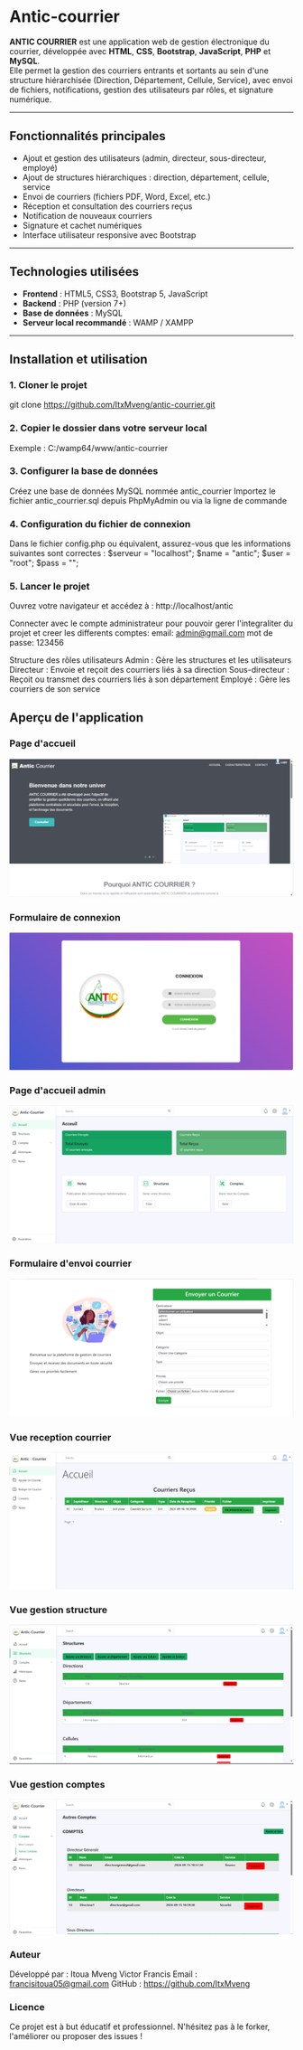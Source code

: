 # Antic-courrier

**ANTIC COURRIER** est une application web de gestion électronique du courrier, développée avec **HTML**, **CSS**, **Bootstrap**, **JavaScript**, **PHP** et **MySQL**.  
Elle permet la gestion des courriers entrants et sortants au sein d'une structure hiérarchisée (Direction, Département, Cellule, Service), avec envoi de fichiers, notifications, gestion des utilisateurs par rôles, et signature numérique.

---

## Fonctionnalités principales

- Ajout et gestion des utilisateurs (admin, directeur, sous-directeur, employé)
- Ajout de structures hiérarchiques : direction, département, cellule, service
- Envoi de courriers (fichiers PDF, Word, Excel, etc.)
- Réception et consultation des courriers reçus
- Notification de nouveaux courriers
- Signature et cachet numériques
- Interface utilisateur responsive avec Bootstrap

---

## Technologies utilisées

- **Frontend** : HTML5, CSS3, Bootstrap 5, JavaScript
- **Backend** : PHP (version 7+)
- **Base de données** : MySQL
- **Serveur local recommandé** : WAMP / XAMPP

---

## Installation et utilisation

### 1. Cloner le projet
git clone https://github.com/ItxMveng/antic-courrier.git

### 2. Copier le dossier dans votre serveur local
Exemple : C:/wamp64/www/antic-courrier

### 3. Configurer la base de données
Créez une base de données MySQL nommée antic_courrier
Importez le fichier antic_courrier.sql depuis PhpMyAdmin ou via la ligne de commande

### 4. Configuration du fichier de connexion
Dans le fichier config.php ou équivalent, assurez-vous que les informations suivantes sont correctes :
$serveur = "localhost";
$name = "antic";
$user = "root";
$pass = "";

### 5. Lancer le projet
Ouvrez votre navigateur et accédez à :
http://localhost/antic

Connecter avec le compte administrateur pour pouvoir gerer l'integraliter du projet et creer les differents comptes:
email: admin@gmail.com
mot de passe: 123456

Structure des rôles utilisateurs
Admin : Gère les structures et les utilisateurs
Directeur : Envoie et reçoit des courriers liés à sa direction
Sous-directeur : Reçoit ou transmet des courriers liés à son département
Employé : Gère les courriers de son service

## Aperçu de l'application

### Page d'accueil
![Accueil](./screenshots/accueil.png)

### Formulaire de connexion
![Formulaire de connexion](./screenshots/connexion.png)

### Page d'accueil admin
![Accueil_admin](./screenshots/accueil_admin.png)

### Formulaire d'envoi courrier
![Formulaire d'envoi courrier](./screenshots/form_envoi.png)

### Vue reception courrier
![Reception courrier](./screenshots/recep_courrier.png)

### Vue gestion structure
![Gestion structure](./screenshots/gest_structure.png)

### Vue gestion comptes
![Gestion comptes](./screenshots/gest_compte.png)

### Auteur
Développé par : Itoua Mveng Victor Francis
Email : francisitoua05@gmail.com
GitHub : https://github.com/ItxMveng

### Licence
Ce projet est à but éducatif et professionnel.
N'hésitez pas à le forker, l'améliorer ou proposer des issues !
